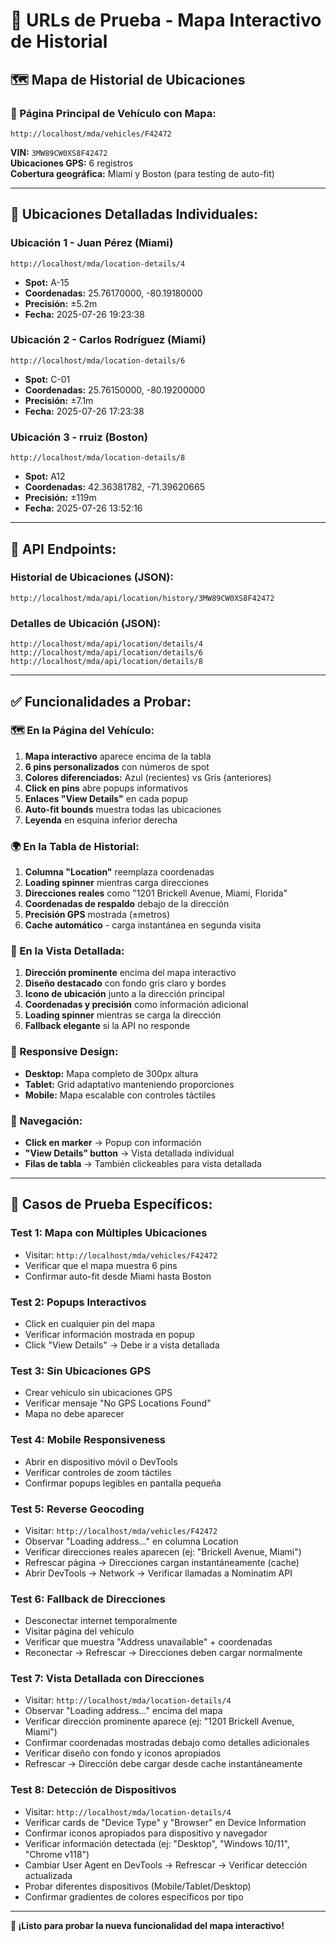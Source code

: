 # 🧪 URLs de Prueba - Mapa Interactivo de Historial

## 🗺️ **Mapa de Historial de Ubicaciones**

### **🚗 Página Principal de Vehículo con Mapa:**
```
http://localhost/mda/vehicles/F42472
```
**VIN:** `3MW89CW0XS8F42472`  
**Ubicaciones GPS:** 6 registros  
**Cobertura geográfica:** Miami y Boston (para testing de auto-fit)

---

## 📍 **Ubicaciones Detalladas Individuales:**

### **Ubicación 1 - Juan Pérez (Miami)**
```
http://localhost/mda/location-details/4
```
- **Spot:** A-15
- **Coordenadas:** 25.76170000, -80.19180000
- **Precisión:** ±5.2m
- **Fecha:** 2025-07-26 19:23:38

### **Ubicación 2 - Carlos Rodríguez (Miami)**
```
http://localhost/mda/location-details/6
```
- **Spot:** C-01  
- **Coordenadas:** 25.76150000, -80.19200000
- **Precisión:** ±7.1m
- **Fecha:** 2025-07-26 17:23:38

### **Ubicación 3 - rruiz (Boston)**
```
http://localhost/mda/location-details/8
```
- **Spot:** A12
- **Coordenadas:** 42.36381782, -71.39620665
- **Precisión:** ±119m
- **Fecha:** 2025-07-26 13:52:16

---

## 🔌 **API Endpoints:**

### **Historial de Ubicaciones (JSON):**
```
http://localhost/mda/api/location/history/3MW89CW0XS8F42472
```

### **Detalles de Ubicación (JSON):**
```
http://localhost/mda/api/location/details/4
http://localhost/mda/api/location/details/6
http://localhost/mda/api/location/details/8
```

---

## ✅ **Funcionalidades a Probar:**

### **🗺️ En la Página del Vehículo:**
1. **Mapa interactivo** aparece encima de la tabla
2. **6 pins personalizados** con números de spot
3. **Colores diferenciados:** Azul (recientes) vs Gris (anteriores)
4. **Click en pins** abre popups informativos
5. **Enlaces "View Details"** en cada popup
6. **Auto-fit bounds** muestra todas las ubicaciones
7. **Leyenda** en esquina inferior derecha

### **🌍 En la Tabla de Historial:**
1. **Columna "Location"** reemplaza coordenadas
2. **Loading spinner** mientras carga direcciones
3. **Direcciones reales** como "1201 Brickell Avenue, Miami, Florida"
4. **Coordenadas de respaldo** debajo de la dirección
5. **Precisión GPS** mostrada (±metros)
6. **Cache automático** - carga instantánea en segunda visita

### **🎯 En la Vista Detallada:**
1. **Dirección prominente** encima del mapa interactivo
2. **Diseño destacado** con fondo gris claro y bordes
3. **Icono de ubicación** junto a la dirección principal
4. **Coordenadas y precisión** como información adicional
5. **Loading spinner** mientras se carga la dirección
6. **Fallback elegante** si la API no responde

### **📱 Responsive Design:**
- **Desktop:** Mapa completo de 300px altura
- **Tablet:** Grid adaptativo manteniendo proporciones
- **Mobile:** Mapa escalable con controles táctiles

### **🔗 Navegación:**
- **Click en marker** → Popup con información
- **"View Details" button** → Vista detallada individual
- **Filas de tabla** → También clickeables para vista detallada

---

## 🎯 **Casos de Prueba Específicos:**

### **Test 1: Mapa con Múltiples Ubicaciones**
- Visitar: `http://localhost/mda/vehicles/F42472`
- Verificar que el mapa muestra 6 pins
- Confirmar auto-fit desde Miami hasta Boston

### **Test 2: Popups Interactivos**
- Click en cualquier pin del mapa
- Verificar información mostrada en popup
- Click "View Details" → Debe ir a vista detallada

### **Test 3: Sin Ubicaciones GPS**
- Crear vehículo sin ubicaciones GPS
- Verificar mensaje "No GPS Locations Found"
- Mapa no debe aparecer

### **Test 4: Mobile Responsiveness**
- Abrir en dispositivo móvil o DevTools
- Verificar controles de zoom táctiles
- Confirmar popups legibles en pantalla pequeña

### **Test 5: Reverse Geocoding**
- Visitar: `http://localhost/mda/vehicles/F42472`
- Observar "Loading address..." en columna Location
- Verificar direcciones reales aparecen (ej: "Brickell Avenue, Miami")
- Refrescar página → Direcciones cargan instantáneamente (cache)
- Abrir DevTools → Network → Verificar llamadas a Nominatim API

### **Test 6: Fallback de Direcciones**
- Desconectar internet temporalmente
- Visitar página del vehículo
- Verificar que muestra "Address unavailable" + coordenadas
- Reconectar → Refrescar → Direcciones deben cargar normalmente

### **Test 7: Vista Detallada con Direcciones**
- Visitar: `http://localhost/mda/location-details/4`
- Observar "Loading address..." encima del mapa
- Verificar dirección prominente aparece (ej: "1201 Brickell Avenue, Miami")
- Confirmar coordenadas mostradas debajo como detalles adicionales
- Verificar diseño con fondo y iconos apropiados
- Refrescar → Dirección debe cargar desde cache instantáneamente

### **Test 8: Detección de Dispositivos**
- Visitar: `http://localhost/mda/location-details/4`
- Verificar cards de "Device Type" y "Browser" en Device Information
- Confirmar iconos apropiados para dispositivo y navegador
- Verificar información detectada (ej: "Desktop", "Windows 10/11", "Chrome v118")
- Cambiar User Agent en DevTools → Refrescar → Verificar detección actualizada
- Probar diferentes dispositivos (Mobile/Tablet/Desktop)
- Confirmar gradientes de colores específicos por tipo

---

**🚀 ¡Listo para probar la nueva funcionalidad del mapa interactivo!** 